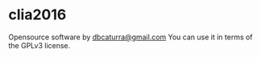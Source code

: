 # clia2016
Opensource software by dbcaturra@gmail.com
You can use it in terms of the GPLv3 license.
